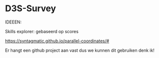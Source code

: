 # D3S-Survey

IDEEEN:

Skills explorer: gebaseerd op scores

https://syntagmatic.github.io/parallel-coordinates/#

Er hangt een github project aan vast dus we kunnen dit gebruiken denk ik!
